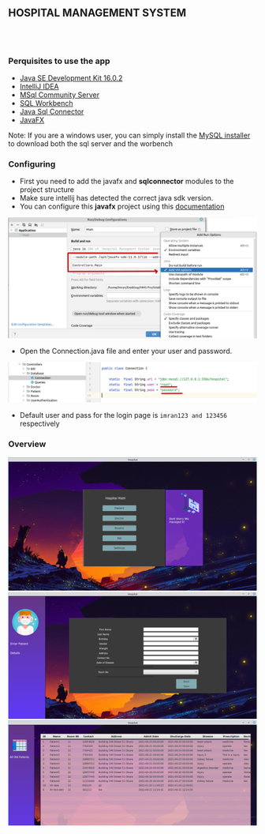 ## HOSPITAL MANAGEMENT SYSTEM

<br>
<br>

### Perquisites to use the app

* [Java SE Development Kit 16.0.2](https://www.oracle.com/java/technologies/javase-jdk16-downloads.html)
* [IntelliJ IDEA](https://www.jetbrains.com/idea/download/#section=windows)
* [MSql Community Server](https://dev.mysql.com/downloads/mysql/)
* [SQL Workbench](https://dev.mysql.com/downloads/workbench/)
* [Java Sql Connector](https://dev.mysql.com/downloads/connector/j/)
* [JavaFX](https://gluonhq.com/products/javafx/)

Note: If you are a windows user, you can simply install the [MySQL installer](https://dev.mysql.com/downloads/installer/) to download both the sql server and the worbench 

### Configuring 

* First you need to add the javafx and **sqlconnector** modules to the project structure
* Make sure intellij has detected the correct java sdk version.
* You can configure this **javafx** project using this [documentation ](https://openjfx.io/openjfx-docs/#IDE-Intellij)

![vmoptoins](pic/vmoption.png)

* Open the Connection.java file and enter your user and password.

![database connection](pic/connection.png)

* Default user and pass for the login page is ` imran123 and 123456 ` respectively
  
### Overview

![startup](pic/startup.png)
![entry](pic/entry.png)
![tables](pic/tables.png)
